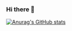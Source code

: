 ### Hi there 👋

<!--
**y629/y629** is a ✨ _special_ ✨ repository because its `README.md` (this file) appears on your GitHub profile.

Here are some ideas to get you started:

- 🔭 I’m currently working on ...
- 🌱 I’m currently learning ...
- 👯 I’m looking to collaborate on ...
- 🤔 I’m looking for help with ...
- 💬 Ask me about ...
- 📫 How to reach me: ...
- 😄 Pronouns: ...
- ⚡ Fun fact: ...
-->

[![Anurag's GitHub stats](https://github-readme-stats.vercel.app/api?username=y629&?show_icons=true&count_private=true&theme=dark&hide=contribs,issues)](https://github.com/anuraghazra/github-readme-stats)

<!-- [![Top Langs](https://github-readme-stats.vercel.app/api/top-langs/?username=y629&layout=compact)](https://github.com/anuraghazra/github-readme-stats) -->
